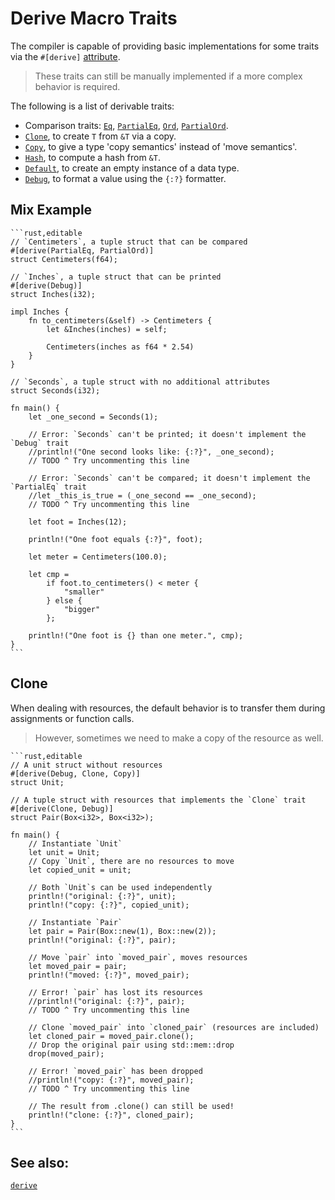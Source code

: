 # Derive Macro Traits

The compiler is capable of providing basic implementations for some traits via
the `#[derive]` [attribute][attribute].

> These traits can still be manually implemented if a more complex behavior is required.

The following is a list of derivable traits:

* Comparison traits: [`Eq`][eq], [`PartialEq`][partial-eq], [`Ord`][ord], [`PartialOrd`][partial-ord].
* [`Clone`][clone], to create `T` from `&T` via a copy.
* [`Copy`][copy], to give a type 'copy semantics' instead of 'move semantics'.
* [`Hash`][hash], to compute a hash from `&T`.
* [`Default`][default], to create an empty instance of a data type.
* [`Debug`][debug], to format a value using the `{:?}` formatter.

## Mix Example

~~~admonish tip title="Usage Example of PartialEq, PartialOrd, Debug" collapsible=true 
```rust,editable
// `Centimeters`, a tuple struct that can be compared
#[derive(PartialEq, PartialOrd)]
struct Centimeters(f64);

// `Inches`, a tuple struct that can be printed
#[derive(Debug)]
struct Inches(i32);

impl Inches {
    fn to_centimeters(&self) -> Centimeters {
        let &Inches(inches) = self;

        Centimeters(inches as f64 * 2.54)
    }
}

// `Seconds`, a tuple struct with no additional attributes
struct Seconds(i32);

fn main() {
    let _one_second = Seconds(1);

    // Error: `Seconds` can't be printed; it doesn't implement the `Debug` trait
    //println!("One second looks like: {:?}", _one_second);
    // TODO ^ Try uncommenting this line

    // Error: `Seconds` can't be compared; it doesn't implement the `PartialEq` trait
    //let _this_is_true = (_one_second == _one_second);
    // TODO ^ Try uncommenting this line

    let foot = Inches(12);

    println!("One foot equals {:?}", foot);

    let meter = Centimeters(100.0);

    let cmp =
        if foot.to_centimeters() < meter {
            "smaller"
        } else {
            "bigger"
        };

    println!("One foot is {} than one meter.", cmp);
}
```
~~~

## Clone

When dealing with resources, the default behavior is to transfer them during
assignments or function calls.

> However, sometimes we need to make a copy of the resource as well.

~~~admonish tip title="The [*Clone*][clone] trait helps us do exactly this. Most commonly, we can use the *.clone()* method defined by the *Clone* trait." collapsible=true 
```rust,editable
// A unit struct without resources
#[derive(Debug, Clone, Copy)]
struct Unit;

// A tuple struct with resources that implements the `Clone` trait
#[derive(Clone, Debug)]
struct Pair(Box<i32>, Box<i32>);

fn main() {
    // Instantiate `Unit`
    let unit = Unit;
    // Copy `Unit`, there are no resources to move
    let copied_unit = unit;

    // Both `Unit`s can be used independently
    println!("original: {:?}", unit);
    println!("copy: {:?}", copied_unit);

    // Instantiate `Pair`
    let pair = Pair(Box::new(1), Box::new(2));
    println!("original: {:?}", pair);

    // Move `pair` into `moved_pair`, moves resources
    let moved_pair = pair;
    println!("moved: {:?}", moved_pair);

    // Error! `pair` has lost its resources
    //println!("original: {:?}", pair);
    // TODO ^ Try uncommenting this line

    // Clone `moved_pair` into `cloned_pair` (resources are included)
    let cloned_pair = moved_pair.clone();
    // Drop the original pair using std::mem::drop
    drop(moved_pair);

    // Error! `moved_pair` has been dropped
    //println!("copy: {:?}", moved_pair);
    // TODO ^ Try uncommenting this line

    // The result from .clone() can still be used!
    println!("clone: {:?}", cloned_pair);
}
```
~~~

## See also:

[`derive`][derive]

[attribute]: ../attribute.md

[eq]: https://doc.rust-lang.org/std/cmp/trait.Eq.html

[partial-eq]: https://doc.rust-lang.org/std/cmp/trait.PartialEq.html

[ord]: https://doc.rust-lang.org/std/cmp/trait.Ord.html

[partial-ord]: https://doc.rust-lang.org/std/cmp/trait.PartialOrd.html

[clone]: https://doc.rust-lang.org/std/clone/trait.Clone.html

[copy]: https://doc.rust-lang.org/core/marker/trait.Copy.html

[hash]: https://doc.rust-lang.org/std/hash/trait.Hash.html

[default]: https://doc.rust-lang.org/std/default/trait.Default.html

[debug]: https://doc.rust-lang.org/std/fmt/trait.Debug.html

[derive]: https://doc.rust-lang.org/reference/attributes.html#derive
